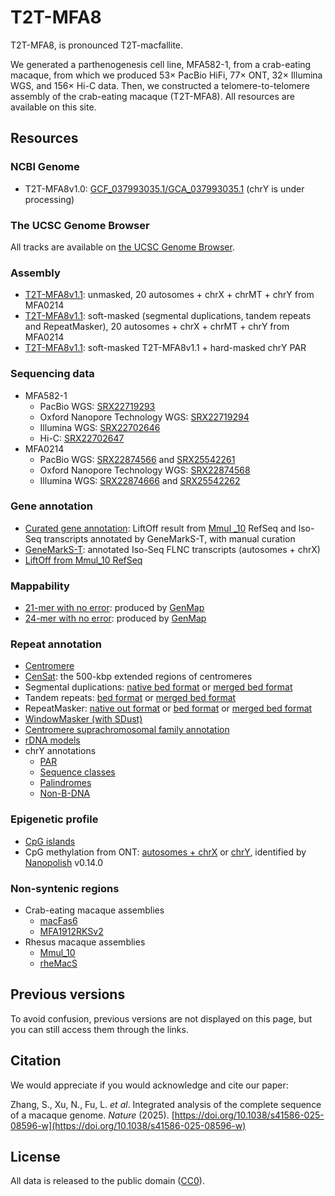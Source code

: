 # T2T-MFA8

T2T-MFA8, is pronounced T2T-macfallite.

We generated a parthenogenesis cell line, MFA582-1, from a crab-eating macaque, from which we produced 53× PacBio HiFi, 77× ONT, 32× Illumina WGS, and 156× Hi-C data. Then, we constructed a telomere-to-telomere assembly of the crab-eating macaque (T2T-MFA8). All resources are available on this site.

## Resources

### NCBI Genome

- T2T-MFA8v1.0: [GCF_037993035.1/GCA_037993035.1](https://www.ncbi.nlm.nih.gov/datasets/genome/GCF_037993035.1/) (chrY is under processing)

### The UCSC Genome Browser

All tracks are available on [the UCSC Genome Browser](https://genome.ucsc.edu/cgi-bin/hgTracks?hubUrl=https://synplotter.sjtu.edu.cn/trackhub/MaoHub/hub.txt&genome=hub_4292128_T2TMACFA_1.0&position=lastDbPos).

### Assembly

- [T2T-MFA8v1.1](https://synplotter.sjtu.edu.cn/disk2/T2T-MFA8/v1.1/T2T-MFA8v1.1.AXYM.no_mask.fasta.gz): unmasked, 20 autosomes + chrX + chrMT + chrY from MFA0214
- [T2T-MFA8v1.1](https://synplotter.sjtu.edu.cn/disk2/T2T-MFA8/v1.1/T2T-MFA8v1.1.AXYM.soft.fasta.gz): soft-masked (segmental duplications, tandem repeats and RepeatMasker), 20 autosomes + chrX + chrMT + chrY from MFA0214
- [T2T-MFA8v1.1](https://synplotter.sjtu.edu.cn/disk2/T2T-MFA8/v1.1/T2T-MFA8v1.1.AXYM.soft.chrY_PAR_hard.fasta.gz): soft-masked T2T-MFA8v1.1 + hard-masked chrY PAR

### Sequencing data

- MFA582-1
  - PacBio WGS: [SRX22719293](https://www.ncbi.nlm.nih.gov/sra/SRX22719293)
  - Oxford Nanopore Technology WGS: [SRX22719294](https://www.ncbi.nlm.nih.gov/sra/SRX22719294)
  - Illumina WGS: [SRX22702646](https://www.ncbi.nlm.nih.gov/sra/SRX22702646)
  - Hi-C: [SRX22702647](https://www.ncbi.nlm.nih.gov/sra/SRX22702647)
- MFA0214
  - PacBio WGS: [SRX22874566](https://www.ncbi.nlm.nih.gov/sra/SRX22874566) and [SRX25542261](https://www.ncbi.nlm.nih.gov/sra/SRX25542261)
  - Oxford Nanopore Technology WGS: [SRX22874568](https://www.ncbi.nlm.nih.gov/sra/SRX22874568)
  - Illumina WGS: [SRX22874666](https://www.ncbi.nlm.nih.gov/sra/SRX22874666) and [SRX25542262](https://www.ncbi.nlm.nih.gov/sra/SRX25542262)

### Gene annotation

- [Curated gene annotation](https://synplotter.sjtu.edu.cn/disk2/T2T-MFA8/v1.1/T2T-MFA8v1.1.curated_gene_annotation.gtf.gz): LiftOff result from [Mmul _10](https://www.ncbi.nlm.nih.gov/datasets/genome/GCF_003339765.1/) RefSeq and lso-Seq transcripts annotated by GeneMarkS-T, with manual curation
- [GeneMarkS-T](https://synplotter.sjtu.edu.cn/disk2/T2T-MFA8/v1.0/T2T-MFA8v1.0.GeneMarkST.gtf.gz): annotated Iso-Seq FLNC transcripts (autosomes + chrX)
- [LiftOff from Mmul_10 RefSeq](https://synplotter.sjtu.edu.cn/disk2/T2T-MFA8/v1.1/T2T-MFA8v1.1.liftoff_Mmul_10.polished.gff3.gz)

### Mappability
- [21-mer with no error](https://synplotter.sjtu.edu.cn/disk2/T2T-MFA8/v1.1/T2T-MFA8v1.1.k21_e0_mappability.bedgraph.gz): produced by [GenMap](https://github.com/cpockrandt/genmap)
- [24-mer with no error](https://synplotter.sjtu.edu.cn/disk2/T2T-MFA8/v1.1/T2T-MFA8v1.1.k24_e0_mappability.bedgraph.gz): produced by [GenMap](https://github.com/cpockrandt/genmap)

### Repeat annotation

- [Centromere](https://synplotter.sjtu.edu.cn/disk2/T2T-MFA8/v1.1/T2T-MFA8v1.1.centromere.bed)
- [CenSat](https://synplotter.sjtu.edu.cn/disk2/T2T-MFA8/v1.1/T2T-MFA8v1.1.CenSat.bed): the 500-kbp extended regions of centromeres
- Segmental duplications: [native bed format](https://synplotter.sjtu.edu.cn/disk2/T2T-MFA8/v1.1/T2T-MFA8v1.1.SDs.bed.gz) or [merged bed format](https://synplotter.sjtu.edu.cn/disk2/T2T-MFA8/v1.1/T2T-MFA8v1.1.SDs.merged.bed.gz)
- Tandem repeats: [bed format](https://synplotter.sjtu.edu.cn/disk2/T2T-MFA8/v1.1/T2T-MFA8v1.1.TRF.bed.gz) or [merged bed format](https://synplotter.sjtu.edu.cn/disk2/T2T-MFA8/v1.1/T2T-MFA8v1.1.TRF.merged.bed.gz)
- RepeatMasker: [native out format](https://synplotter.sjtu.edu.cn/disk2/T2T-MFA8/v1.1/T2T-MFA8v1.1.RepeatMasker_Dfam3.6.RepeatModeler.out.gz) or [bed format](https://synplotter.sjtu.edu.cn/disk2/T2T-MFA8/v1.1/T2T-MFA8v1.1.RepeatMasker_Dfam3.6.RepeatModeler.bed.gz) or [merged bed format](https://synplotter.sjtu.edu.cn/disk2/T2T-MFA8/v1.1/T2T-MFA8v1.1.RepeatMasker_Dfam3.6.RepeatModeler.merged.bed.gz)
- [WindowMasker (with SDust)](https://synplotter.sjtu.edu.cn/disk2/T2T-MFA8/v1.1/T2T-MFA8v1.1.WindowMasker_SDust.bed.gz)
- [Centromere suprachromosomal family annotation](https://synplotter.sjtu.edu.cn/disk2/T2T-MFA8/v1.1/T2T-MFA8v1.1.suprachromosomal_family.bed.gz)
- [rDNA models](https://synplotter.sjtu.edu.cn/disk2/T2T-MFA8/v1.1/T2T-MFA8v1.1.rDNA.bed)
- chrY annotations
  - [PAR](https://synplotter.sjtu.edu.cn/disk2/T2T-MFA8/v1.1/T2T-MFA8v1.1.PAR.bed)
  - [Sequence classes](https://synplotter.sjtu.edu.cn/disk2/T2T-MFA8/v1.1/T2T-MFA8v1.1.chrY_sequence_class.bed)
  - [Palindromes](https://synplotter.sjtu.edu.cn/disk2/T2T-MFA8/v1.1/T2T-MFA8v1.1.chrY_palindromes.bedpe)
  - [Non-B-DNA](https://synplotter.sjtu.edu.cn/disk2/T2T-MFA8/v1.1/T2T-MFA8v1.1.chrY_non_B_DNA.bed)

### Epigenetic profile

- [CpG islands](https://synplotter.sjtu.edu.cn/disk2/T2T-MFA8/v1.1/T2T-MFA8v1.1.CpG_islands.bed.gz)
- CpG methylation from ONT: [autosomes + chrX](https://synplotter.sjtu.edu.cn/disk2/T2T-MFA8/v1.1/T2T-MFA8v1.1.ONT_methylation.nanopolish_v0.14.0.AX.bed.gz) or [chrY](https://synplotter.sjtu.edu.cn/disk2/T2T-MFA8/v1.1/T2T-MFA8v1.1.ONT_methylation.nanopolish_v0.14.0.Y.bed.gz), identified by [Nanopolish](https://github.com/jts/nanopolish) v0.14.0

### Non-syntenic regions

- Crab-eating macaque assemblies
  - [macFas6](https://synplotter.sjtu.edu.cn/disk2/T2T-MFA8/v1.0/T2T-MFA8v1.0.non_syntenic_regions_to_macFas6.bed.gz)
  - [MFA1912RKSv2](https://synplotter.sjtu.edu.cn/disk2/T2T-MFA8/v1.0/T2T-MFA8v1.0.non_syntenic_regions_to_MFA1912RKSv2.bed.gz)
- Rhesus macaque assemblies
  - [Mmul_10](https://synplotter.sjtu.edu.cn/disk2/T2T-MFA8/v1.0/T2T-MFA8v1.0.non_syntenic_regions_to_Mmul_10.bed.gz)
  - [rheMacS](https://synplotter.sjtu.edu.cn/disk2/T2T-MFA8/v1.0/T2T-MFA8v1.0.non_syntenic_regions_to_rheMacS.bed.gz)

## Previous versions

To avoid confusion, previous versions are not displayed on this page, but you can still access them through the links.

## Citation

We would appreciate if you would acknowledge and cite our paper:

Zhang, S., Xu, N., Fu, L. *et al*. Integrated analysis of the complete sequence of a macaque genome. *Nature* (2025). [https://doi.org/10.1038/s41586-025-08596-w](https://doi.org/10.1038/s41586-025-08596-w)

## License

All data is released to the public domain ([CC0](https://creativecommons.org/publicdomain/zero/1.0/)).
